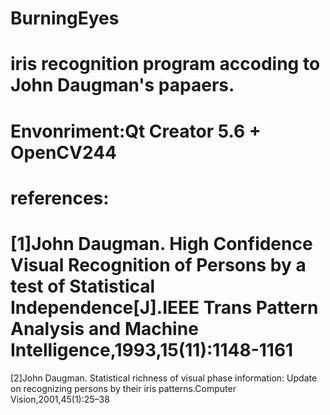 # BurningEyes
# iris recognition program accoding to John Daugman's papaers.
# Envonriment:Qt Creator 5.6 + OpenCV244
# references:
# [1]John Daugman. High Confidence Visual Recognition of Persons by a test of Statistical Independence[J].IEEE Trans Pattern Analysis and Machine Intelligence,1993,15(11):1148-1161 
  [2]John Daugman. Statistical richness of visual phase information: Update on recognizing persons by their iris patterns.Computer Vision,2001,45(1):25–38
